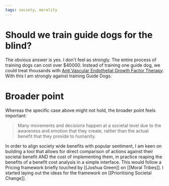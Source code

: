 ```yaml
---
tags: society, morality
---
```


# Should we train guide dogs for the blind?

The obvious answer is yes. I don't feel as strongly. The entire process of training dogs can cost over $40000. Instead of training one guide dog, we could treat thousands with [Anti Vascular Endothelial Growth Factor Therapy](https://en.wikipedia.org/wiki/Anti%E2%80%93vascular_endothelial_growth_factor_therapy). With this I am strongly against training Guide Dogs.

# Broader point

Whereas the specific case above might not hold, the broader point feels important:

> Many movements and decisions happen at a societal level due to the awareness and emotion that they create, rather than the actual benefit that they provide to humanity.

In order to align society wide benefits with popular sentiment, I am keen on building a tool that allows for direct comparison of actions against their societal benefit AND the cost of implementing them, in practice reaping the benefits of a benefit cost analysis in a simple interface. This would follow a Pricing framework briefly touched by [[Joshua Green]] on [[Moral Tribes]]. I started laying out the ideas for the framework on [[Prioritising Societal Change]].
